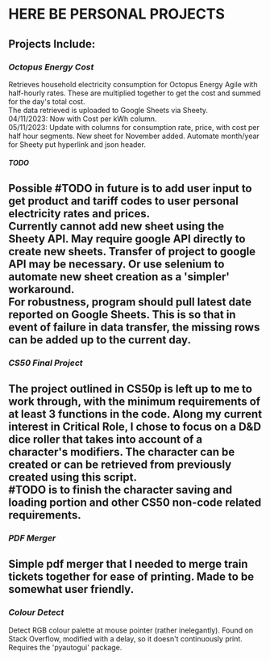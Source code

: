 # HERE BE PERSONAL PROJECTS
## **Projects Include:**
### *Octopus Energy Cost*
Retrieves household electricity consumption for Octopus Energy Agile with 
half-hourly 
rates. These are multiplied together to get the cost and summed for the 
day's total cost. <br />
The data retrieved is uploaded to Google Sheets via Sheety.<br />
04/11/2023: Now with Cost per kWh column.<br />
05/11/2023: Update with columns for consumption rate, price, with cost per 
half hour segments. New sheet for November added. Automate month/year
for Sheety put hyperlink and json header.<br />
#### *TODO*
Possible  #TODO in future is to add user input to get product and tariff codes 
to user personal electricity rates and prices. <br />
Currently cannot add new sheet using the Sheety API. May require google API 
directly to create new sheets. Transfer of project to google API may be 
necessary. Or use selenium to automate new sheet creation as a 'simpler' 
workaround. <br />
For robustness, program should pull latest date reported on Google Sheets. 
This is so that in event of failure in data transfer, the missing rows can 
be added up to the current day.
-------------------------------------------------------------------------------
### *CS50 Final Project*
The project outlined in CS50p is left up to me to work through, with the 
minimum requirements of at least 3 functions in the code. Along my current 
interest in Critical Role, I chose to focus 
on a D&D dice roller that takes into account of a character's modifiers. 
The character can be created or can be retrieved from previously created 
using this script. <br />
#TODO is to finish the character saving and loading portion and other CS50
non-code related requirements.
-------------------------------------------------------------------------------
### *PDF Merger*
Simple pdf merger that I needed to merge train tickets together for ease of 
printing. Made to be somewhat user friendly.
-------------------------------------------------------------------------------
### *Colour Detect*
Detect RGB colour palette at mouse pointer (rather inelegantly). Found on 
Stack Overflow, modified with a delay, so it doesn't continuously print. 
Requires the 'pyautogui' package.